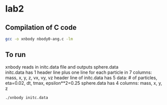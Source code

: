 # lab2

## Compilation of C code
```bash
gcc -o xnbody nbody0-ang.c -lm
```
## To run
xnbody reads in initc.data file and outputs sphere.data  
initc.data  has 1 header line plus one line for each particle in 7 columns: mass, x, y, z, vx, vy, vz
header line of initc.data has 5 data: # of particles, eta=0.02, dt, tmax, epsilon**2=0.25
sphere.data has 4 columns: mass, x, y, z

```bash
./xnbody initc.data
```